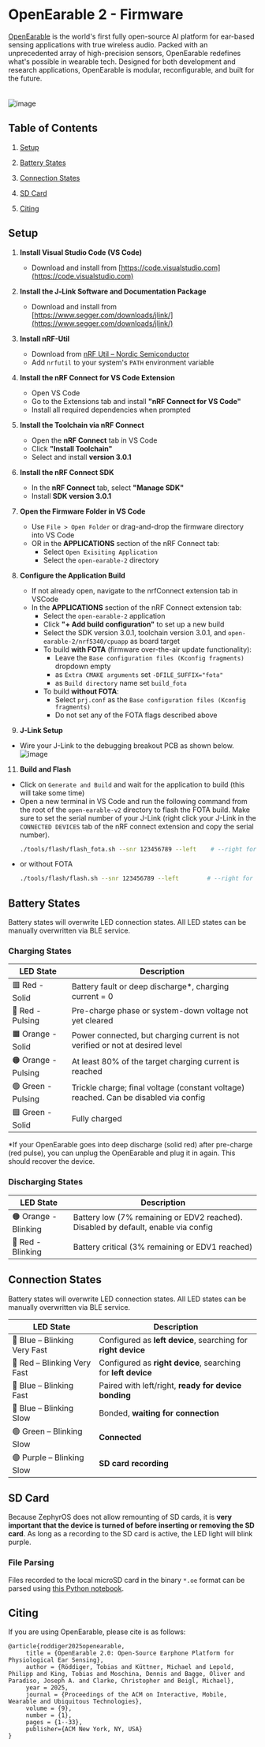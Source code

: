 # OpenEarable 2 - Firmware

[OpenEarable](openearable.com) is the world's first fully open-source AI platform for ear-based sensing applications with true wireless audio. Packed with an unprecedented array of high-precision sensors, OpenEarable redefines what's possible in wearable tech. Designed for both development and research applications, OpenEarable is modular, reconfigurable, and built for the future.
<br/><br/><br/>
![image](https://github.com/user-attachments/assets/8cb55571-c6bc-4f51-b2ae-628f7be3661c)

## Table of Contents

1. [Setup](#setup)

2. [Battery States](#battery-states)

3. [Connection States](#connection-states)  

4. [SD Card](#sd-card)
   
5. [Citing](#citing)


## Setup
1. **Install Visual Studio Code (VS Code)**  
   - Download and install from [https://code.visualstudio.com](https://code.visualstudio.com)

2. **Install the J‑Link Software and Documentation Package**
   - Download and install from [https://www.segger.com/downloads/jlink/](https://www.segger.com/downloads/jlink/)
     
3. **Install nRF-Util**  
   - Download from [nRF Util – Nordic Semiconductor](https://www.nordicsemi.com/Products/Development-tools/nRF-Util)  
   - Add `nrfutil` to your system's `PATH` environment variable

4. **Install the nRF Connect for VS Code Extension**  
   - Open VS Code  
   - Go to the Extensions tab and install **"nRF Connect for VS Code"**  
   - Install all required dependencies when prompted

5. **Install the Toolchain via nRF Connect**  
   - Open the **nRF Connect** tab in VS Code  
   - Click **"Install Toolchain"**  
   - Select and install **version 3.0.1**

6. **Install the nRF Connect SDK**  
   - In the **nRF Connect** tab, select **"Manage SDK"**  
   - Install **SDK version 3.0.1**

7. **Open the Firmware Folder in VS Code**  
   - Use `File > Open Folder` or drag-and-drop the firmware directory into VS Code
   - OR in the **APPLICATIONS** section of the nRF Connect tab:
     - Select `Open Exisiting Application`
     - Select the `open-earable-2` directory

8. **Configure the Application Build**
   - If not already open, navigate to the nrfConnect extension tab in VSCode
   - In the **APPLICATIONS** section of the nRF Connect extension tab:  
     - Select the `open-earable-2` application  
     - Click **"+ Add build configuration"** to set up a new build
     - Select the SDK version 3.0.1, toolchain version 3.0.1, and `open-earable-2/nrf5340/cpuapp` as board target
     - To build **with FOTA** (firmware over-the-air update functionality):
       - Leave the `Base configuration files (Kconfig fragments)` dropdown empty
       - as `Extra CMAKE arguments` set `-DFILE_SUFFIX="fota"`
       - as `Build directory` name set `build_fota`
     -  To build **without FOTA**:
        - Select `prj.conf` as the `Base configuration files (Kconfig fragments)`
        - Do not set any of the FOTA flags described above
    
10. **J-Link Setup**
   - Wire your J-Link to the debugging breakout PCB as shown below.
     ![image](https://github.com/user-attachments/assets/2eeec41e-6be1-4a4f-b986-7d9a07b0f8e5)


11. **Build and Flash**
   - Click on `Generate and Build` and wait for the application to build (this will take some time)
   - Open a new terminal in VS Code and run the following command from the root of the `open-earable-v2` directory to flash the FOTA build. Make sure to set the serial number of your J-Link (right click your J-Link in the `CONNECTED DEVICES` tab of the nRF connect extension and copy the serial number).
     ```bash
     ./tools/flash/flash_fota.sh --snr 123456789 --left    # --right for the right ear device, or no flag to retain left/right bonding
     ```
   - or without FOTA
     ```bash
     ./tools/flash/flash.sh --snr 123456789 --left        # --right for the right ear device, or no flag to retain left/right bonding
     ```



## Battery States
Battery states will overwrite LED connection states. All LED states can be manually overwritten via BLE service.

### Charging States

| LED State         | Description                                                                 |
|------------------|-----------------------------------------------------------------------------|
| 🟥 Red - Solid      | Battery fault or deep discharge*, charging current = 0                       |
| 🔴 Red - Pulsing    | Pre-charge phase or system-down voltage not yet cleared                     |
| 🟧 Orange - Solid   | Power connected, but charging current is not verified or not at desired level |
| 🟠 Orange - Pulsing | At least 80% of the target charging current is reached                      |
| 🟢 Green - Pulsing  | Trickle charge; final voltage (constant voltage) reached. Can be disabled via config |
| 🟩 Green - Solid    | Fully charged                                                               |

*If your OpenEarable goes into deep discharge (solid red) after pre-charge (red pulse), you can unplug the OpenEarable and plug it in again. This should recover the device.


### Discharging States

| LED State           | Description                                                              |
|--------------------|--------------------------------------------------------------------------|
| 🟠 Orange - Blinking | Battery low (7% remaining or EDV2 reached). Disabled by default, enable via config |
| 🔴 Red - Blinking      | Battery critical (3% remaining or EDV1 reached)                          |


## Connection States
Battery states will overwrite LED connection states. All LED states can be manually overwritten via BLE service.

| LED State                           | Description                                                                 |
|-------------------------------------|-----------------------------------------------------------------------------|
| 🔵 Blue – Blinking Very Fast        | Configured as **left device**, searching for **right device**               |
| 🔴 Red – Blinking Very Fast         | Configured as **right device**, searching for **left device**               |
| 🔵 Blue – Blinking Fast             | Paired with left/right, **ready for device bonding**                        |
| 🔵 Blue – Blinking Slow             | Bonded, **waiting for connection**                                          |
| 🟢 Green – Blinking Slow            | **Connected**                                                               |
| 🟣 Purple – Blinking Slow           | **SD card recording**                                                       |

## SD Card
Because ZephyrOS does not allow remounting of SD cards, it is **very important that the device is turned of before inserting or removing the SD card**.
As long as a recording to the SD card is active, the LED light will blink purple.


### File Parsing
Files recorded to the local microSD card in the binary `*.oe` format can be parsed using <a href="https://colab.research.google.com/drive/1qwdvjAM5Y5pLbNW5t3r9f0ITpAuxBKeq" target="_blank">this Python notebook</a>.

## Citing
If you are using OpenEarable, please cite is as follows:
```
@article{roddiger2025openearable,
     title = {OpenEarable 2.0: Open-Source Earphone Platform for Physiological Ear Sensing},
     author = {Röddiger, Tobias and Küttner, Michael and Lepold, Philipp and King, Tobias and Moschina, Dennis and Bagge, Oliver and Paradiso, Joseph A. and Clarke, Christopher and Beigl, Michael},
     year = 2025,
     journal = {Proceedings of the ACM on Interactive, Mobile, Wearable and Ubiquitous Technologies},
     volume = {9},
     number = {1},
     pages = {1--33},
     publisher={ACM New York, NY, USA}
}
```






